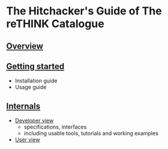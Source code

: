 # The Hitchacker's Guide of The reTHINK Catalogue

## [Overview](./overview)

## [Getting started](./getting_started)
* Installation guide
* Usage guide

## [Internals](./internals)
* [Developer view](./internals/developer_view.md)
  * specifications, interfaces
  * including usable tools, tutorials and working examples
* [User view](./internals/user_view.md)
